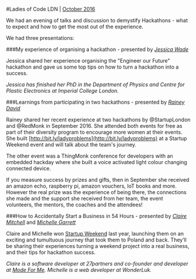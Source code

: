 #Ladies of Code LDN | [October 2016](https://www.meetup.com/Ladies-of-Code-UK/events/234226231/)

We had an evening of talks and discussion to demystify Hackathons - what to expect and how to get the most out of the experience.

We had three presentations:

###My experience of organising a hackathon - presented by [_Jessica Wade_](https://twitter.com/jesswade)

Jessica shared her experience organising the "Engineer our Future" hackathon and gave us some top tips on how to turn a hackathon into a success.

_Jessica has finished her PhD in the Department of Physics and Centre for Plastic Electronics at Imperial College London._

###Learnings from participating in two hackathons - presented by [_Rainey David_](https://twitter.com/rainede)

Rainey shared her recent experience at two hackathons by @StartupLondon and @RedMonk in September 2016. She attended both events for free as part of their diversity program to encourage more women at their events. She built [http://bit.ly/ladyproblems](http://bit.ly/ladyproblems) at a Startup Weekend event and will talk about the team's journey.

The other event was a ThingMonk conference for developers with an embedded hackday where she built a voice activated light colour changing connected device.

If you measure success by prizes and gifts, then in September she received an amazon echo, raspberry pi, amazon vouchers, IoT books and more. However the real prize was the experience of being there, the connections she made and the support she received from her team, the event volunteers, the mentors, the coaches and the attendees!

###How to Accidentally Start a Business in 54 Hours - presented by [_Claire Mitchell_](https://twitter.com/nofootnotes) and [_Michelle Garrett_](https://twitter.com/msmichellegar)

Claire and Michelle won [Startup Weekend](https://startupweekend.org/) last year, launching them on an exciting and tumultuous journey that took them to Poland and back. They’ll be sharing their experiences turning a weekend project into a real business, and their tips for hackathon success.

_Claire is a software developer at 27partners and co-founder and developer at [Mode For Me](https://www.modeforme.com/). Michelle is a web developer at WonderLuk._
